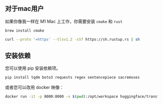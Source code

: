## 对于mac用户

如果你像我一样在 M1 Mac 上工作，你需要安装 `cmake` 和 `rust`

```bash
brew install cmake
```

```bash
curl --proto '=https' --tlsv1.2 -sSf https://sh.rustup.rs | sh
```

## 安装依赖

您可以使用 pip 安装依赖项。

```bash
pip install tqdm boto3 requests regex sentencepiece sacremoses
```

或者您可以改用 docker 映像：

```bash
docker run -it -p 8000:8000 -v $(pwd):/opt/workspace huggingface/transformers-pytorch-cpu:4.18.0 bash
```